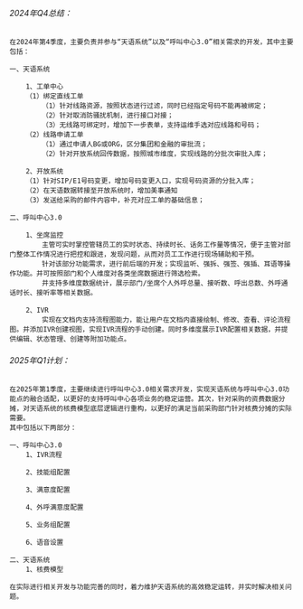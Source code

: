###### 2024年Q4总结：

	在2024年第4季度，主要负责并参与“天语系统”以及“呼叫中心3.0”相关需求的开发，其中主要包括：
  
	一、天语系统
	
		1、工单中心
		（1）绑定直线工单
			（1）针对线路资源，按照状态进行过滤，同时已经指定号码不能再被绑定；
			（2）针对取消防骚扰机制，进行接口对接；
			（3）无线路可绑定时，增加下一步表单，支持运维手选对应线路和号码；
		（2）线路申请工单
			（1）通过申请人BG或ORG，区分集团和金融的审批流；
			（2）针对开放系统回传数据，按照城市维度，实现线路的分批次审批入库；
			
		2、开放系统
		（1）针对SIP/E1号码变更，增加号码变更入口，实现号码资源的分批入库；
		（2）在天语数据转接至开放系统时，增加美事通知
		（3）发送给采购的邮件内容中，补充对应工单的基础信息；

	二、呼叫中心3.0
	
		1、坐席监控
			主管可实时掌控管辖员工的实时状态、持续时长、话务工作量等情况，便于主管对部门整体工作情况进行把控和跟进，发现问题，从而对员工工作进行现场辅助和干预。
			针对该部分功能需求，进行前后端的开发；实现监听、强拆、强签、强插、耳语等操作功能。并可按照部门和个人维度对各类坐席数据进行筛选检索。
			并支持多维度数据统计，展示部门/坐席个人外呼总量、接听数、呼出总数、外呼通话时长、接听率等相关数据。
			
		2、IVR
			实现在文档内支持流程图能力，能让用户在文档内直接绘制、修改、查看、评论流程图。并添加IVR创建视图，实现IVR流程的手动创建。同时多维度展示IVR配置相关数据，并提供编辑、状态管理、创建等附加功能点。
			
###### 2025年Q1计划：

	在2025年第1季度，主要继续进行呼叫中心3.0相关需求开发，实现天语系统与呼叫中心3.0功能点的融合适配，以更好的支持呼叫中心各项业务的稳定运营。其次，针对采购的资费数据分摊，对天语系统的核费模型底层逻辑进行重构，以更好的满足当前采购部门针对核费分摊的实际需要。
	其中包括以下两部分：

	一、呼叫中心3.0
		1、IVR流程
		
		2、技能组配置
		
		3、满意度配置
		
		4、外呼满意度配置
		
		5、业务组配置
		
		6、语音设置
		
	二、天语系统
		1、核费模型
		
	在实际进行相关开发与功能完善的同时，着力维护天语系统的高效稳定运转，并实时解决相关问题。
